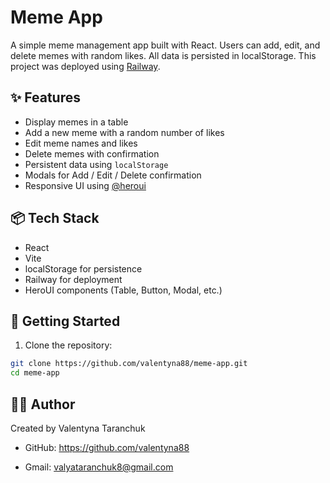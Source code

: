 # Meme App

A simple meme management app built with React. Users can add, edit, and delete
memes with random likes. All data is persisted in localStorage. This project was
deployed using [Railway](https://railway.app/).

## ✨ Features

- Display memes in a table
- Add a new meme with a random number of likes
- Edit meme names and likes
- Delete memes with confirmation
- Persistent data using `localStorage`
- Modals for Add / Edit / Delete confirmation
- Responsive UI using [@heroui](https://heroui.dev/)

## 📦 Tech Stack

- React
- Vite
- localStorage for persistence
- Railway for deployment
- HeroUI components (Table, Button, Modal, etc.)

## 🚀 Getting Started

1. Clone the repository:

```bash
git clone https://github.com/valentyna88/meme-app.git
cd meme-app

```

## 👩‍💻 Author

Created by Valentyna Taranchuk

- GitHub: https://github.com/valentyna88

- Gmail: valyataranchuk8@gmail.com
